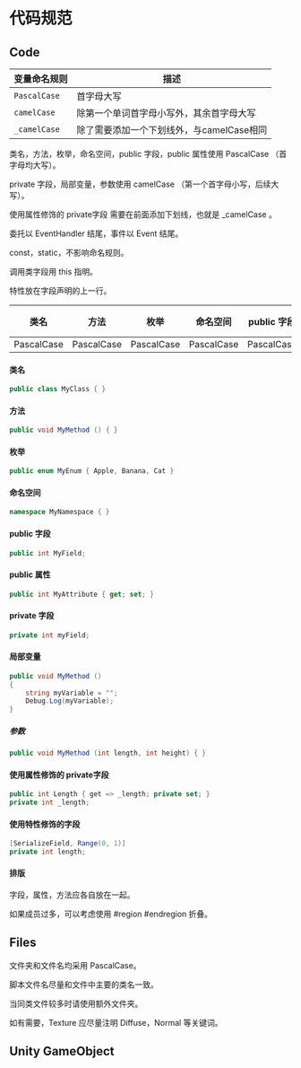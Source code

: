 # 代码规范

## Code

| 变量命名规则 | 描述                                      |
| ------------ | ----------------------------------------- |
| `PascalCase` | 首字母大写                                |
| `camelCase`  | 除第一个单词首字母小写外，其余首字母大写  |
| `_camelCase` | 除了需要添加一个下划线外，与camelCase相同 |

类名，方法，枚举，命名空间，public 字段，public 属性使用 PascalCase （首字母均大写）。

private 字段，局部变量，参数使用 camelCase （第一个首字母小写，后续大写）。

使用属性修饰的 private字段 需要在前面添加下划线，也就是 _camelCase 。

委托以 EventHandler 结尾，事件以 Event 结尾。

const，static，不影响命名规则。

调用类字段用 this 指明。

特性放在字段声明的上一行。



| 类名       | 方法       | 枚举       | 命名空间   | public 字段 | public 属性 | private 字段 | 局部变量  | 参数      |
| ---------- | ---------- | ---------- | ---------- | ----------- | ----------- | ------------ | --------- | --------- |
| PascalCase | PascalCase | PascalCase | PascalCase | PascalCase  | PascalCase  | camelCase    | camelCase | camelCase |



#### 类名

```c#
public class MyClass { }
```

#### 方法

```c#
public void MyMethod () { }
```

#### 枚举

```c#
public enum MyEnum { Apple, Banana, Cat }
```

#### 命名空间

```c#
namespace MyNamespace { }
```

#### public 字段

```c#
public int MyField;
```

#### public 属性

```c#
public int MyAttribute { get; set; }
```

#### private 字段

```c#
private int myField;
```

#### 局部变量

```c#
public void MyMethod ()
{
	string myVariable = "";
    Debug.Log(myVariable);
}
```

##### 参数

```c#
public void MyMethod (int length, int height) { }
```

#### 使用属性修饰的 private字段

```c#
public int Length { get => _length; private set; }
private int _length;
```

#### 使用特性修饰的字段

```c#
[SerializeField, Range(0, 1)]
private int length;
```

#### 排版

字段，属性，方法应各自放在一起。

如果成员过多，可以考虑使用 #region #endregion 折叠。

## Files

文件夹和文件名均采用 PascalCase。

脚本文件名尽量和文件中主要的类名一致。

当同类文件较多时请使用额外文件夹。

如有需要，Texture 应尽量注明 Diffuse，Normal 等关键词。

## Unity GameObject
